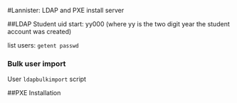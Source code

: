 #Lannister: LDAP and PXE install server

##LDAP
Student uid start: yy000 (where yy is the two digit year the student account was created)

list users: `getent passwd`

### Bulk user import
User `ldapbulkimport` script

##PXE Installation



